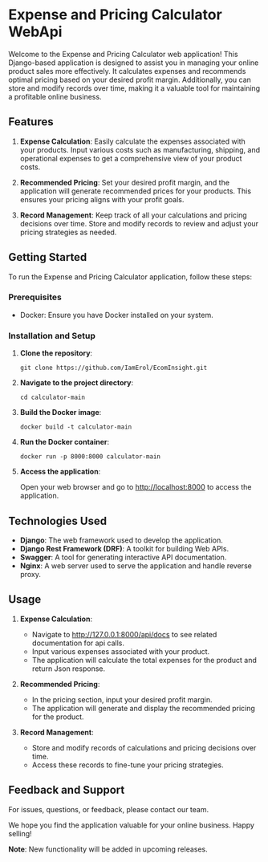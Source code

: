 # Expense and Pricing Calculator WebApi

Welcome to the Expense and Pricing Calculator web application! This Django-based application is designed to assist you in managing your online product sales more effectively. It calculates expenses and recommends optimal pricing based on your desired profit margin. Additionally, you can store and modify records over time, making it a valuable tool for maintaining a profitable online business.

## Features

1. **Expense Calculation**: Easily calculate the expenses associated with your products. Input various costs such as manufacturing, shipping, and operational expenses to get a comprehensive view of your product costs.

2. **Recommended Pricing**: Set your desired profit margin, and the application will generate recommended prices for your products. This ensures your pricing aligns with your profit goals.

3. **Record Management**: Keep track of all your calculations and pricing decisions over time. Store and modify records to review and adjust your pricing strategies as needed.

## Getting Started

To run the Expense and Pricing Calculator application, follow these steps:

### Prerequisites

- Docker: Ensure you have Docker installed on your system.

### Installation and Setup

1. **Clone the repository**:

   ```
   git clone https://github.com/IamErol/EcomInsight.git
   ```

2. **Navigate to the project directory**:

   ```
   cd calculator-main
   ```

3. **Build the Docker image**:

   ```
   docker build -t calculator-main
   ```

4. **Run the Docker container**:

   ```
   docker run -p 8000:8000 calculator-main
   ```

5. **Access the application**:

   Open your web browser and go to [http://localhost:8000](http://localhost:8000) to access the application.

## Technologies Used

- **Django**: The web framework used to develop the application.
- **Django Rest Framework (DRF)**: A toolkit for building Web APIs.
- **Swagger**: A tool for generating interactive API documentation.
- **Nginx**: A web server used to serve the application and handle reverse proxy.

## Usage

1. **Expense Calculation**:
   - Navigate to http://127.0.0.1:8000/api/docs to see related documentation for api calls.
   - Input various expenses associated with your product.
   - The application will calculate the total expenses for the product and return Json response.

2. **Recommended Pricing**:
   - In the pricing section, input your desired profit margin.
   - The application will generate and display the recommended pricing for the product.

3. **Record Management**:
   - Store and modify records of calculations and pricing decisions over time.
   - Access these records to fine-tune your pricing strategies.

## Feedback and Support

For issues, questions, or feedback, please contact our team.

We hope you find the application valuable for your online business. Happy selling!

**Note**: New functionality will be added in upcoming releases.